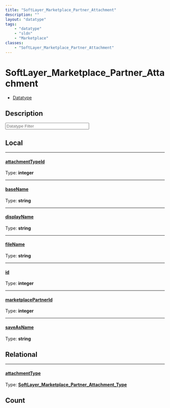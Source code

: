 ```yaml
---
title: "SoftLayer_Marketplace_Partner_Attachment"
description: ""
layout: "datatype"
tags:
    - "datatype"
    - "sldn"
    - "Marketplace"
classes:
    - "SoftLayer_Marketplace_Partner_Attachment"
---
```


# SoftLayer_Marketplace_Partner_Attachment
<div id='service-datatype'>
    <ul id='sldn-reference-tabs'>
        <li id='datatype'> <a href='/reference/datatypes/SoftLayer_Marketplace_Partner_Attachment' >Datatype</a></li>
    </ul>
</div>

## Description 








<!-- Filer BEGIN -->
<div class="view-filters">
        <div class="clearfix">
            <div class="search-input-box">
                <input placeholder="Datatype Filter" onkeyup="titleSearch(inputId='prop-input', divId='properties', elementClass='prop-row')" 
                    type="text" id="prop-input" value="" size="30" maxlength="128" class="form-text">
            </div>
        </div>
</div>
<!-- Filer END -->

<div id="properties" class="content">
<div id="localProperties" class="prop-content" >

## Local
<div class="prop-row">

-----
[attachmentTypeId]: #attachmenttypeid
#### [attachmentTypeId]
  
<span class="type-label">Type: </span>**integer**  



</div>
<div class="prop-row">

-----
[baseName]: #basename
#### [baseName]
  
<span class="type-label">Type: </span>**string**  



</div>
<div class="prop-row">

-----
[displayName]: #displayname
#### [displayName]
  
<span class="type-label">Type: </span>**string**  



</div>
<div class="prop-row">

-----
[fileName]: #filename
#### [fileName]
  
<span class="type-label">Type: </span>**string**  



</div>
<div class="prop-row">

-----
[id]: #id
#### [id]
  
<span class="type-label">Type: </span>**integer**  



</div>
<div class="prop-row">

-----
[marketplacePartnerId]: #marketplacepartnerid
#### [marketplacePartnerId]
  
<span class="type-label">Type: </span>**integer**  



</div>
<div class="prop-row">

-----
[saveAsName]: #saveasname
#### [saveAsName]
  
<span class="type-label">Type: </span>**string**  



</div>
</div>
<!-- LOCAL PROPERTY END -->

<div id="relationalProperties"  class="prop-content" >

## Relational
<div class="prop-row">

-----
[attachmentType]: #attachmenttype
#### [attachmentType]
  
<span class="type-label">Type: </span>**<a href='/reference/datatypes/SoftLayer_Marketplace_Partner_Attachment_Type'>SoftLayer_Marketplace_Partner_Attachment_Type </a>**  



</div>

## Count
</div>


